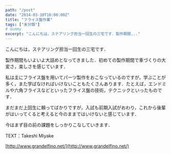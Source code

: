 ```yaml
---
path: "/post"
date: "2014-03-10T16:00:00Z"
title: "フライス盤作業"
tags: ["未分類"]
# dummy
excerpt: "こんにちは，ステアリング担当一回生の三宅です．製作期間..."
---
```




[](10-1.jpg)

こんにちは，ステアリング担当一回生の三宅です．

製作期間もいよいよ大詰めとなってきました．初めての製作期間で車づくりの大変さ，楽しさを感じています．

私は主にフライス盤を用いてパーツ製作をおこなっているのですが，学ぶことが多く，また学ばなければいけないこともたくさんあります．たとえば，エンドミルや六角フライスなどといったフライス盤の技術，テクニックといったものです．

まだまだ上回生に頼ってばかりですが，入試も前期入試がおわり，これから後輩がはいってくると考えると今のままではいけないと感じています．

今はまず目の前の課題をしっかりこなしていきます．

TEXT：Takeshi Miyake

[http://www.grandelfino.net/](http://www.grandelfino.net/)

